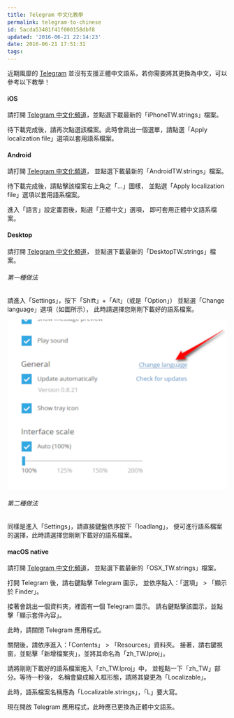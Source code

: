 ```yaml
---
title: Telegram 中文化教學
permalink: telegram-to-chinese
id: 5acda53481f41f000158dbf8
updated: '2016-06-21 22:14:23'
date: 2016-06-21 17:51:31
tags:
---
```


近期風靡的 [Telegram](https://telegram.org) 並沒有支援正體中文語系，若你需要將其更換為中文，可以參考以下教學！

#### iOS

請打開 [Telegram 中文化頻道](https://telegram.me/Tele_zh_TW)，並點選下載最新的「iPhoneTW.strings」檔案。

待下載完成後，請再次點選該檔案。此時會跳出一個選單，請點選「Apply localization file」選項以套用語系檔案。

#### Android

請打開 [Telegram 中文化頻道](https://telegram.me/Tele_zh_TW)，
並點選下載最新的「AndroidTW.strings」檔案。

待下載完成後，請點擊該檔案右上角之「...」圖樣，
並點選「Apply localization file」選項以套用語系檔案。

進入「語言」設定畫面後，點選「正體中文」選項，
即可套用正體中文語系檔案。

#### Desktop

請打開 [Telegram 中文化頻道](https://telegram.me/Tele_zh_TW)，
並點選下載最新的「DesktopTW.strings」檔案。

###### 第一種做法

請進入「Settings」，按下「Shift」+「Alt」（或是「Option」）
並點選「Change language」選項（如圖所示），
此時請選擇您剛剛下載好的語系檔案。

![](/content/images/2016/06/telegram-to-chinese-01.png)

###### 第二種做法

同樣是進入「Settings」，請直接鍵盤依序按下「loadlang」，
便可進行語系檔案的選擇，此時請選擇您剛剛下載好的語系檔案。

#### macOS native

請打開 [Telegram 中文化頻道](https://telegram.me/Tele_zh_TW)，
並點選下載最新的「OSX\_TW.strings」檔案。

打開 Telegram 後，請右鍵點擊 Telegram 圖示，
並依序點入：「選項」 > 「顯示於 Finder」。

接著會跳出一個資料夾，裡面有一個 Telegram 圖示。
請右鍵點擊該圖示，並點擊「顯示套件內容」。

此時，請關閉 Telegram 應用程式。

關閉後，請依序進入：「Contents」 > 「Resources」資料夾。
接著，請右鍵視窗，並點擊「新增檔案夾」，並將其命名為「zh\_TW.lproj」。

請將剛剛下載好的語系檔案拖入「zh\_TW.lproj」中，
並輕點一下「zh\_TW」部分。等待一秒後，
名稱會變成輸入框形態，請將其變更為「Localizable」。

此時，語系檔案名稱應為「Localizable.strings」，「L」要大寫。

現在開啟 Telegram 應用程式，此時應已更換為正體中文語系。
